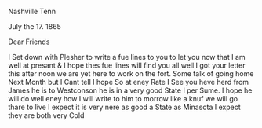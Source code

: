 Nashville Tenn 

July the 17. 1865

Dear Friends

I Set down with Plesher to write a fue lines to you to let you now that I am well at presant & I hope thes fue lines will find you all well I got your letter this after noon we are yet here to work on the fort. Some talk of going home Next Month but I Cant tell I hope So at eney Rate  I See you heve herd from James  he is to Westconson he is in a very good State I per Sume. I hope he will do well eney how I will write to him to morrow  like a knuf we will go thare to live I expect it is very nere as good a State as Minasota  I expect they are both very Cold